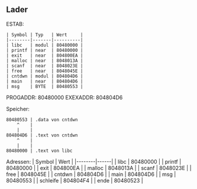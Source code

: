 ## Lader

ESTAB:
```
| Symbol | Typ   | Wert     |
|--------|-------|----------|
| libc   | modul | 80480000 |
| printf | near  | 80480000 |
| exit   | near  | 804800EA |
| malloc | near  | 8048013A |
| scanf  | near  | 8048023E |
| free   | near  | 8048045E |
| cntdwn | modul | 804804D6 |
| main   | near  | 804804D6 |
| msg    | BYTE  | 80480553 |
```

PROGADDR: 80480000
EXEXADDR: 804804D6

Speicher:
```
80480553 | .data von cntdwn
    ^    |
    |    |
804804D6 | .text von cntdwn
    ^    |
    |    |
80480000 | .text von libc
```

Adressen:
| Symbol | Wert |
|--------|------|
| libc   | 80480000 |
| printf | 80480000 |
| exit   | 804800EA |
| malloc | 8048013A |
| scanf  | 8048023E |
| free   | 8048045E |
| cntdwn | 804804D6 |
| main   | 804804D6 |
| msg    | 80480553 |
| schleife | 804804F4 |
| ende   | 80480523 |
